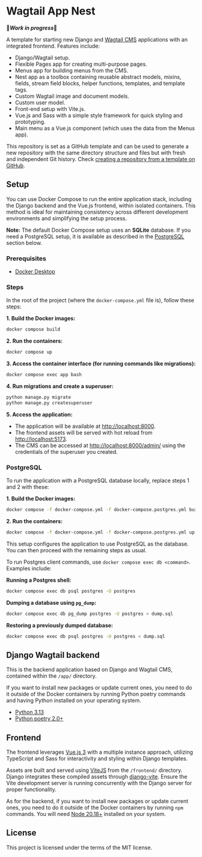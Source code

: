 # Wagtail App Nest

:construction:***Work in progress***:construction:

A template for starting new Django and [Wagtail CMS](https://wagtail.org/) applications with an integrated frontend. Features include:
- Django/Wagtail setup.
- Flexible Pages app for creating multi-purpose pages.
- Menus app for building menus from the CMS.
- Nest app as a toolbox containing reusable abstract models, mixins, fields, stream field blocks, helper functions, templates, and template tags.
- Custom Wagtail image and document models.
- Custom user model.
- Front-end setup with Vite.js.
- Vue.js and Sass with a simple style framework for quick styling and prototyping.
- Main menu as a Vue.js component (which uses the data from the Menus app).

This repository is set as a GitHub template and can be used to generate a new repository with the same directory structure and files but with fresh and independent Git history. Check [creating a repository from a template on GitHub](https://docs.github.com/en/github/creating-cloning-and-archiving-repositories/creating-a-repository-from-a-template#creating-a-repository-from-a-template).

## Setup

You can use Docker Compose to run the entire application stack, including the Django backend and the Vue.js frontend, within isolated containers. This method is ideal for maintaining consistency across different development environments and simplifying the setup process.

**Note:** The default Docker Compose setup uses an **SQLite** database. If you need a PostgreSQL setup, it is available as described in the [PostgreSQL](#postgresql) section below.

### Prerequisites
- [Docker Desktop](https://www.docker.com/products/docker-desktop/)

### Steps
In the root of the project (where the `docker-compose.yml` file is), follow these steps:

**1. Build the Docker images:**
  ```sh
  docker compose build
  ```

**2. Run the containers:**
  ```sh
  docker compose up
  ```

**3. Access the container interface (for running commands like migrations):**
  ```sh
  docker compose exec app bash
  ```

**4. Run migrations and create a superuser:**
  ```sh
  python manage.py migrate
  python manage.py createsuperuser
  ```

**5. Access the application:**
  - The application will be available at [http://localhost:8000](http://localhost:8000).
  - The frontend assets will be served with hot reload from [http://localhost:5173](http://localhost:5173).
  - The CMS can be accessed at [http://localhost:8000/admin/](http://localhost:8000/admin/) using the credentials of the superuser you created.

### PostgreSQL

To run the application with a PostgreSQL database locally, replace steps 1 and 2 with these:

**1. Build the Docker images:**
  ```sh
  docker compose -f docker-compose.yml -f docker-compose.postgres.yml build
  ```

**2. Run the containers:**
  ```sh
  docker compose -f docker-compose.yml -f docker-compose.postgres.yml up
  ```

This setup configures the application to use PostgreSQL as the database. You can then proceed with the remaining steps as usual.

To run Postgres client commands, use `docker compose exec db <command>`. Examples include:

**Running a Postgres shell:**
```sh
docker compose exec db psql postgres -U postgres
```

**Dumping a database using `pg_dump`:**
```sh
docker compose exec db pg_dump postgres -U postgres > dump.sql
```

**Restoring a previously dumped database:**
```sh
docker compose exec db psql postgres -U postgres < dump.sql
```

## Django Wagtail backend

This is the backend application based on Django and Wagtail CMS, contained within the `/app/` directory.

If you want to install new packages or update current ones, you need to do it outside of the Docker containers by running Python poetry commands and having Python installed on your operating system.

- [Python 3.13](https://www.python.org/downloads/)
- [Python poetry 2.0+](https://python-poetry.org/docs/#installation)

## Frontend

The frontend leverages [Vue.js 3](https://v3.vuejs.org/guide/introduction.html) with a multiple instance approach, utilizing TypeScript and Sass for interactivity and styling within Django templates.

Assets are built and served using [ViteJS](https://vite.dev/) from the `/frontend/` directory. Django integrates these compiled assets through [django-vite](https://github.com/MrBin99/django-vite). Ensure the Vite development server is running concurrently with the Django server for proper functionality.

As for the backend, if you want to install new packages or update current ones, you need to do it outside of the Docker containers by running `npm` commands. You will need [Node 20.18+](https://nodejs.org/en/download) installed on your system.

## License
This project is licensed under the terms of the MIT license.
